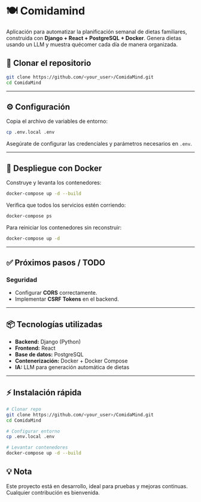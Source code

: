 
# 🍽️ Comidamind

Aplicación para automatizar la planificación semanal de dietas familiares,
construida con **Django + React + PostgreSQL + Docker**.
Genera dietas usando un LLM y muestra quécomer cada día de manera organizada.


## 🚀 Clonar el repositorio

```bash
git clone https://github.com/<your_user>/ComidaMind.git
cd ComidaMind
````

---

## ⚙️ Configuración

Copia el archivo de variables de entorno:

```bash
cp .env.local .env
```

Asegúrate de configurar las credenciales y parámetros necesarios en `.env`.

---

## 🐳 Despliegue con Docker

Construye y levanta los contenedores:

```bash
docker-compose up -d --build
```

Verifica que todos los servicios estén corriendo:

```bash
docker-compose ps
```

Para reiniciar los contenedores sin reconstruir:

```bash
docker-compose up -d
```

---

## ✅ Próximos pasos / TODO

### Seguridad

* Configurar **CORS** correctamente.
* Implementar **CSRF Tokens** en el backend.

---

## 📦 Tecnologías utilizadas

* **Backend:** Django (Python)
* **Frontend:** React
* **Base de datos:** PostgreSQL
* **Contenerización:** Docker + Docker Compose
* **IA:** LLM para generación automática de dietas

---

## ⚡ Instalación rápida

```bash
# Clonar repo
git clone https://github.com/<your_user>/ComidaMind.git
cd ComidaMind

# Configurar entorno
cp .env.local .env

# Levantar contenedores
docker-compose up -d --build
```

## 💡 Nota

Este proyecto está en desarrollo, ideal para pruebas y mejoras continuas. Cualquier contribución es bienvenida.


